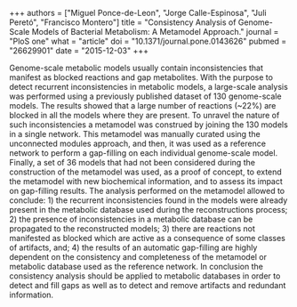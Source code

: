 +++
authors = ["Miguel Ponce-de-Leon", "Jorge Calle-Espinosa", "Juli Peretó", "Francisco Montero"]
title = "Consistency Analysis of Genome-Scale Models of Bacterial Metabolism: A Metamodel Approach."
journal = "PloS one"
what = "article"
doi = "10.1371/journal.pone.0143626"
pubmed = "26629901"
date = "2015-12-03"
+++

Genome-scale metabolic models usually contain inconsistencies that manifest as blocked reactions and gap metabolites. With the purpose to detect recurrent inconsistencies in metabolic models, a large-scale analysis was performed using a previously published dataset of 130 genome-scale models. The results showed that a large number of reactions (~22%) are blocked in all the models where they are present. To unravel the nature of such inconsistencies a metamodel was construed by joining the 130 models in a single network. This metamodel was manually curated using the unconnected modules approach, and then, it was used as a reference network to perform a gap-filling on each individual genome-scale model. Finally, a set of 36 models that had not been considered during the construction of the metamodel was used, as a proof of concept, to extend the metamodel with new biochemical information, and to assess its impact on gap-filling results. The analysis performed on the metamodel allowed to conclude: 1) the recurrent inconsistencies found in the models were already present in the metabolic database used during the reconstructions process; 2) the presence of inconsistencies in a metabolic database can be propagated to the reconstructed models; 3) there are reactions not manifested as blocked which are active as a consequence of some classes of artifacts, and; 4) the results of an automatic gap-filling are highly dependent on the consistency and completeness of the metamodel or metabolic database used as the reference network. In conclusion the consistency analysis should be applied to metabolic databases in order to detect and fill gaps as well as to detect and remove artifacts and redundant information.